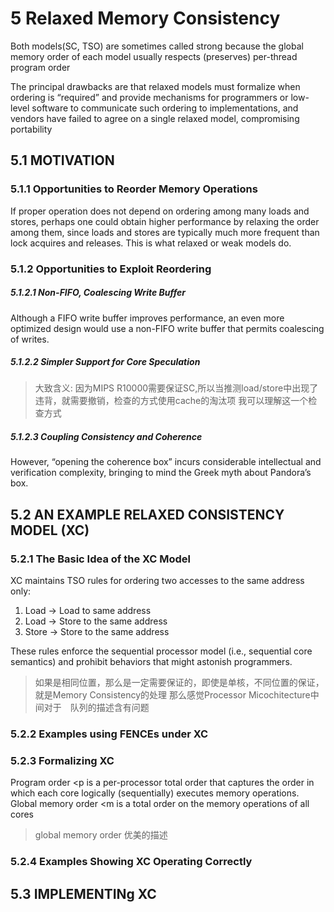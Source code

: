 # 5 Relaxed Memory Consistency
 Both models(SC, TSO) are sometimes called strong because the global memory order of each
model usually respects (preserves) per-thread program order

The principal drawbacks are that relaxed
models must formalize when ordering is “required” and provide mechanisms for programmers or
low-level software to communicate such ordering to implementations, and vendors have failed to
agree on a single relaxed model, compromising portability

## 5.1 MOTIVATION
### 5.1.1 Opportunities to Reorder Memory Operations
If proper operation does not depend on ordering among many loads and stores, perhaps one
could obtain higher performance by relaxing the order among them, since loads and stores are typically much more frequent than lock acquires and releases. This is what relaxed or weak models do.
### 5.1.2 Opportunities to Exploit Reordering
##### 5.1.2.1 Non-FIFO, Coalescing Write Buffer
Although a FIFO write buffer improves performance, an even more optimized design would use a non-FIFO write buffer that permits coalescing of writes.
##### 5.1.2.2 Simpler Support for Core Speculation
> 大致含义: 因为MIPS R10000需要保证SC,所以当推测load/store中出现了违背，就需要撤销，检查的方式使用cache的淘汰项
> 我可以理解这一个检查方式

##### 5.1.2.3 Coupling Consistency and Coherence
However, “opening the coherence box” incurs considerable intellectual and verification complexity, bringing
to mind the Greek myth about Pandora’s box.

## 5.2 AN EXAMPLE RELAXED CONSISTENCY MODEL (XC)

### 5.2.1 The Basic Idea of the XC Model
XC maintains TSO rules for ordering two accesses to the same address only:
1. Load → Load to same address
2. Load → Store to the same address
3. Store → Store to the same address

These rules enforce the sequential processor model (i.e., sequential core semantics) and prohibit behaviors that might astonish programmers.

> 如果是相同位置，那么是一定需要保证的，即使是单核，不同位置的保证，就是Memory Consistency的处理
> 那么感觉Processor Micochitecture中间对于　队列的描述含有问题

### 5.2.2 Examples using FENCEs under XC
### 5.2.3 Formalizing XC
Program order \<p is a per-processor total order that captures the order in which each core logically (sequentially) executes memory operations.
Global memory order \<m is a total order on the memory
operations of all cores
> global memory order 优美的描述

### 5.2.4 Examples Showing XC Operating Correctly

## 5.3 IMPLEMENTINg XC
